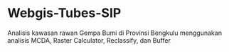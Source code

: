 # Webgis-Tubes-SIP
Analisis kawasan rawan Gempa Bumi di Provinsi Bengkulu menggunakan analisis MCDA, Raster Calculator, Reclassify, dan Buffer
